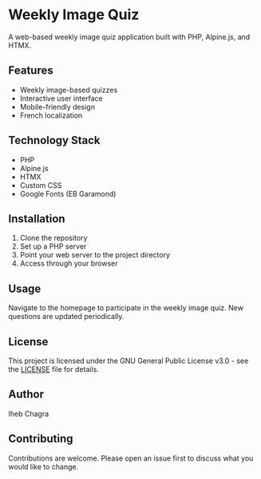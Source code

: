 # Weekly Image Quiz

A web-based weekly image quiz application built with PHP, Alpine.js, and HTMX.

## Features

- Weekly image-based quizzes
- Interactive user interface
- Mobile-friendly design
- French localization

## Technology Stack

- PHP
- Alpine.js
- HTMX
- Custom CSS
- Google Fonts (EB Garamond)

## Installation

1. Clone the repository
2. Set up a PHP server
3. Point your web server to the project directory
4. Access through your browser

## Usage

Navigate to the homepage to participate in the weekly image quiz. New questions are updated periodically.

## License

This project is licensed under the GNU General Public License v3.0 - see the [LICENSE](LICENSE) file for details.

## Author

Iheb Chagra

## Contributing

Contributions are welcome. Please open an issue first to discuss what you would like to change.

